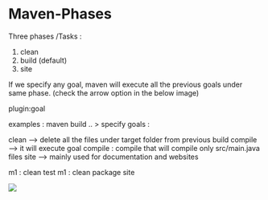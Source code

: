 # Maven-Phases


Three phases /Tasks :
1. clean
2. build (default)
3. site

If we specify any goal, maven will execute all the previous goals under same phase. (check the arrow option in the below image)

plugin:goal

examples : maven build .. > specify goals : 



clean --> delete all the files under target folder from previous build
compile  --> it will execute goal compile : compile that will compile only src/main.java files
site --> mainly used for documentation and websites 

m1 : clean test 
m1 : clean package site

<img src="https://cgunturme.files.wordpress.com/2020/05/mavenlifecycles.png" />
